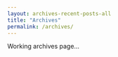 ```yaml
---
layout: archives-recent-posts-all
title: "Archives"
permalink: /archives/
---
```

Working archives page...
